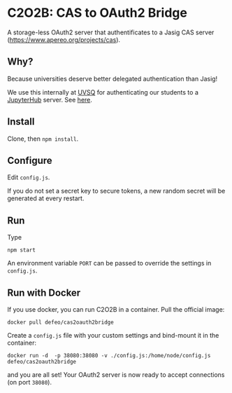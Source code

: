 # C2O2B: CAS to OAuth2 Bridge

A storage-less OAuth2 server that authentificates to a Jasig CAS server
(<https://www.apereo.org/projects/cas>).

## Why?

Because universities deserve better delegated authentication than Jasig!

We use this internally at [UVSQ](http://www.uvsq.fr/) for
authenticating our students to a
[JupyterHub](https://jupyterhub.readthedocs.io/en/stable/) server. See
[here](https://github.com/defeo/jupyterhub-docker/).

## Install

Clone, then `npm install`.

## Configure

Edit `config.js`.

If you do not set a secret key to secure tokens, a new random secret
will be generated at every restart.

## Run

Type

	npm start

An environment variable `PORT` can be passed to override the settings
in `config.js`.

## Run with Docker

If you use docker, you can run C2O2B in a container. Pull the official
image:

	docker pull defeo/cas2oauth2bridge

Create a `config.js` file with your custom settings and bind-mount it
in the container:

	docker run -d  -p 38080:38080 -v ./config.js:/home/node/config.js defeo/cas2oauth2bridge

and you are all set! Your OAuth2 server is now ready to accept
connections (on port `38080`).
